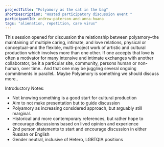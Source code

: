 ```yaml
---
projectTitle: "Polyamory as the cat in the bag"
shortDescription: "Hosted participatory discussion event "
participantId: andrew-paterson-and-anna-huana
tags: "alienation, repetition, care virus"
---
```


This session opened for discussion the relationship between polyamory–the maintaining of multiple caring, intimate, and love relations, physical or conceptual–and the flexible, multi-project work of artistic and cultural production which involves more than one other. If one accepts that love is often a motivator for many intensive and intimate exchanges with another collaborator, be it a particular site, community, persons human or non-human, over time.. And that one may be juggling several ongoing commitments in parallel.. Maybe Polyamory is something we should discuss more..

Introductory Notes:  
* Not knowing something is a good start for cultural production
* Aim to not make presentation but to guide discussion  
* Polyamory as increasing considered approach, but arguably still marginal.  
* Historical and more contemporary references, but rather hope to encourage discussions based on lived opinion and experience  
* 2nd person statements to start and encourage discussion in either Russian or English  
* Gender neutral, inclusive of Hetero, LGBTQIA positions
